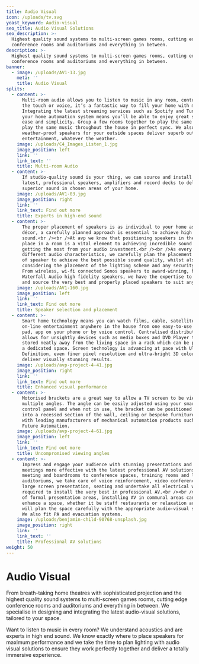 ```yaml
---
title: Audio Visual
icon: /uploads/tv.svg
yoast_keyword: Audio-visual
seo_title: Audio Visual Solutions
seo_description: >-
  Highest quality sound systems ​to multi-screen games rooms, cutting edge
  ​conference rooms and auditoriums and everything in between.
description: >-
  Highest quality sound systems ​to multi-screen games rooms, cutting edge
  ​conference rooms and auditoriums and everything in between.
banner:
  - image: /uploads/AV1-13.jpg
    meta: ''
    title: Audio Visual
splits:
  - content: >-
      Multi-room audio allows you to listen to music in any room, controlled by
      the touch or voice, it’s a fantastic way to fill your home with music.
      Integrating the latest streaming services such as Spotify and Tune In with
      your home automation system means you’ll be able to enjoy great sound with
      ease and simplicity. Group a few rooms together to play the same track or
      play the same music throughout the house in perfect sync. We also fit
      weather-proof speakers for your outside spaces deliver superb outdoor
      entertainment, whatever the weather.
    image: /uploads/C4_Images_Listen_1.jpg
    image_position: left
    link: ''
    link_text: ''
    title: Multi-room Audio
  - content: >-
      If studio-quality sound is your thing, we can source and install the
      latest, professional speakers, amplifiers and record decks to deliver
      superior sound in chosen areas of your home.
    image: /uploads/AV1-03.jpg
    image_position: right
    link: ''
    link_text: Find out more
    title: Experts in high-end sound
  - content: >-
      The proper placement of speakers is as individual to your home as your
      décor, a carefully planned approach is essential to achieve high quality
      sound.<br /><br />At avp we know that positioning speakers in the correct
      place in a room is a vital element to achieving incredible sound – and
      getting the most from your audio investment.<br /><br />As every room has
      different audio characteristics, we carefully plan the placement and type
      of speaker to achieve the best possible sound quality, whilst also
      considering the placement of the lighting scheme and any security devices.
      From wireless, wi-fi connected Sonos speakers to award-winning, hand-made
      Waterfall Audio high fidelity speakers, we have the expertise to recommend
      and source the very best and properly placed speakers to suit any space.
    image: /uploads/AV1-160.jpg
    image_position: left
    link: ''
    link_text: Find out more
    title: Speaker selection and placement
  - content: >-
      Smart home technology means you can watch films, cable, satellite and
      on-line entertainment anywhere in the house from one easy-to-use touch
      pad, app on your phone or by voice control. Centralised distribution
      allows for unsightly devices such as media boxes and DVD Player to be
      stored neatly away from the living space in a rack which can be placed in
      a dedicated space. Screen technology is advancing at pace with Ultra High
      Definition, even finer pixel resolution and ultra-bright 3D colour to
      deliver visually stunning results.
    image: /uploads/avp-project-4-41.jpg
    image_position: right
    link: ''
    link_text: Find out more
    title: Enhanced visual performance
  - content: >-
      Motorised brackets are a great way to allow a TV screen to be viewed from
      multiple angles. The angle can be easily adjusted using your smart home
      control panel and when not in use, the bracket can be positioned neatly
      into a recessed section of the wall, ceiling or bespoke furniture. We work
      with leading manufacturers of mechanical automation products such as
      Future Automation.
    image: /uploads/avp-project-4-61.jpg
    image_position: left
    link: ''
    link_text: Find out more
    title: Uncompromised viewing angles
  - content: >-
      Impress and engage your audience with stunning presentations and make
      meetings more effective with the latest professional AV solutions. From
      meeting and boardrooms to conference spaces, training rooms and large
      auditoriums, we take care of voice reinforcement, video conferencing,
      large screen presentation, seating and undertake all electrical work
      required to install the very best in professional AV.<br /><br />Outside
      of formal presentation areas, installing AV in communal areas can greatly
      enhance a space, whether it be staff restaurants or relaxation areas, we
      will plan the space carefully with the appropriate audio-visual solution.
      We also fit PA and evacuation systems.
    image: /uploads/benjamin-child-90768-unsplash.jpg
    image_position: right
    link: ''
    link_text: ''
    title: Professional AV solutions
weight: 50
---
```

# Audio Visual

From breath-taking home theatres with sophisticated projection and the highest quality sound systems ​to multi-screen games rooms, cutting edge ​conference rooms and auditoriums and everything in between. We specialise in designing and integrating the latest audio-visual solutions, ​tailored to your space. 

​Want to listen to music in every room? We understand acoustics and are experts in high end sound. We know exactly where to place speakers for maximum performance and ​we take the time to plan lighting with audio visual solutions to ensure they work perfectly together and deliver a totally immersive experience.
